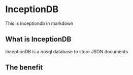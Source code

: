 # InceptionDB

This is inceptiondb in markdown

## What is InceptionDB

InceptionDB is a nosql database to store JSON documents

## The benefit